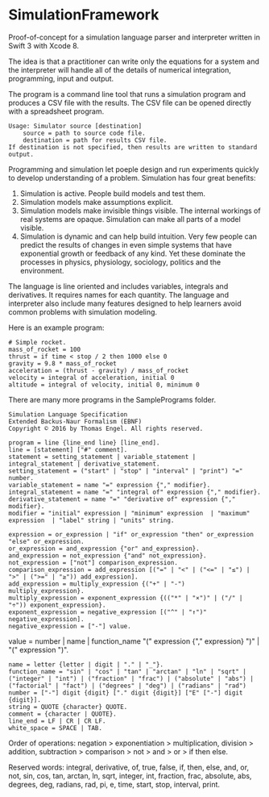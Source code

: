 # SimulationFramework
Proof-of-concept for a simulation language parser and interpreter written in Swift 3 with Xcode 8.

The idea is that a practitioner can write only the equations for a system and the interpreter will handle all of the details of numerical integration, programming, input and output.

The program is a command line tool that runs a simulation program and produces a CSV file with the results. The CSV file can be opened directly with a spreadsheet program.

    Usage: Simulator source [destination]
        source = path to source code file.
        destination = path for results CSV file.
    If destination is not specified, then results are written to standard output.

Programming and simulation let poeple design and run experiments quickly to develop understanding of a problem. Simulation has four great benefits:

1.	Simulation is active. People build models and test them.
2.	Simulation models make assumptions explicit. 
3.	Simulation models make invisible things visible. The internal workings of real systems are opaque. Simulation can make all parts of a model visible.
4.	Simulation is dynamic and can help build intuition. Very few people can predict the results of changes in even simple systems that have exponential growth or feedback of any kind. Yet these dominate the processes in physics, physiology, sociology, politics and the environment.

The language is line oriented and includes variables, integrals and derivatives. It requires names for each quantity. The language and interpreter also include many features designed to help learners avoid common problems with simulation modeling.

Here is an example program:

	# Simple rocket.
	mass_of_rocket = 100
	thrust = if time < stop / 2 then 1000 else 0
	gravity = 9.8 * mass_of_rocket
	acceleration = (thrust - gravity) / mass_of_rocket
	velocity = integral of acceleration, initial 0
	altitude = integral of velocity, initial 0, minimum 0

There are many more programs in the SamplePrograms folder.

    Simulation Language Specification
    Extended Backus-Naur Formalism (EBNF)
    Copyright © 2016 by Thomas Engel. All rights reserved.

    program = line {line_end line} [line_end].
    line = [statement] ["#" comment].
    statement = setting_statement | variable_statement | integral_statement | derivative_statement.
    setting_statement = ("start" | "stop" | "interval" | "print") "=" number.
    variable_statement = name "=" expression {"," modifier}.
    integral_statement = name "=" "integral of" expression {"," modifier}.
    derivative_statement = name "=" "derivative of" expression {"," modifier}.
    modifier = "initial" expression | "minimum" expression  | "maximum" expression  | "label" string | "units" string.

    expression = or_expression | "if" or_expression "then" or_expression "else" or_expression.
    or_expression = and_expression {"or" and_expression}.
    and_expression = not_expression {"and" not_expression}.
    not_expression = ["not"] comparison_expression.
    comparison_expression = add_expression [("=" | "<" | ("<=" | "≤") | ">" | (">=" | "≥")) add_expression].
    add_expression = multiply_expression {("+" | "-") multiply_expression}.
    multiply_expression = exponent_expression {(("*" | "×")" | ("/" | "÷")) exponent_expression}.
    exponent_expression = negative_expression [("^" | "↑")" negative_expression].
    negative_expression = ["-"] value.
value = number | name | function_name "(" expression {"," expression} ")" | "(" expression ")".

    name = letter {letter | digit | "." | "_"}.
	function_name = "sin" | "cos" | "tan" | "arctan" | "ln" | "sqrt" | ("integer" | "int") | ("fraction" | "frac") | ("absolute" | "abs") | ("factorial" | "fact") | ("degrees" | "deg") | ("radians" | "rad")
    number = ["-"] digit {digit} ["." digit {digit}] ["E" ["-"] digit {digit}].
    string = QUOTE {character} QUOTE.
    comment = {character | QUOTE}.
    line_end = LF | CR | CR LF.
    white_space = SPACE | TAB.

Order of operations: negation > exponentiation > multiplication, division > addition, subtraction > comparison > not > and > or > if then else.

Reserved words: integral, derivative, of, true, false, if, then, else, and, or, not, sin, cos, tan, arctan, ln, sqrt, integer, int, fraction, frac, absolute, abs, degrees, deg, radians, rad, pi, e, time, start, stop, interval, print.
